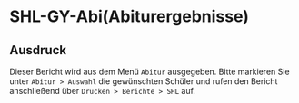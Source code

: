 ﻿# SHL-GY-Abi(Abiturergebnisse)

## Ausdruck

Dieser Bericht wird aus dem Menü `Abitur` ausgegeben. Bitte markieren Sie unter `Abitur > Auswahl` die gewünschten Schüler und rufen den Bericht anschließend über `Drucken > Berichte > SHL` auf.
